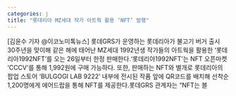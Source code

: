 ```yaml
---
categories: j
title: "롯데리아 MZ세대 작가 아트웍 활용 ‘NFT’ 발행"
---
```

[김윤수 기자 @이코노미톡뉴스] 롯데GRS가 운영하는 롯데리아가 불고기 버거 출시 30주년을 맞이해 같은 해에 태어난 MZ세대 1992년생 작가들의 아트웍을 활용한 ‘롯데리아1992NFT’를 오는 26일부터 한정 판매한다.‘롯데리아1992NFT’는 NFT 오픈마켓 ‘CCCV’를 통해 1,992원에 구매 가능하다. 또한, 판매하는 NFT와 별개로 롯데리아의 팝업 스토어 ‘BULGOGI LAB 9222’ 내부에 전시된 작품 앞에 QR코드를 배치해 선착순 1,200명에게 에어드랍을 통해 NFT를 제공한다.롯데GRS 관계자는 “NFT는 블